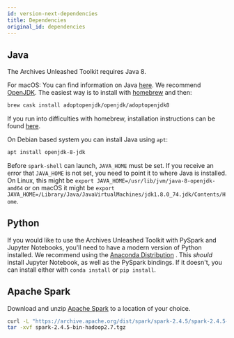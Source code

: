 ```yaml
---
id: version-next-dependencies
title: Dependencies
original_id: dependencies
---
```


## Java

The Archives Unleashed Toolkit requires Java 8.

For macOS: You can find information on Java
[here](https://java.com/en/download/help/mac_install.xml). We recommend
[OpenJDK](https://adoptopenjdk.net/). The easiest way is to install
with [homebrew](https://brew.sh) and then:

```bash
brew cask install adoptopenjdk/openjdk/adoptopenjdk8
```

If you run into difficulties with homebrew, installation instructions can be
found [here](https://adoptopenjdk.net/).

On Debian based system you can install Java using `apt`:

```bash
apt install openjdk-8-jdk
```

Before `spark-shell` can launch, `JAVA_HOME` must be set. If you receive an
error that `JAVA_HOME` is not set, you need to point it to where Java is
installed. On Linux, this might be
`export JAVA_HOME=/usr/lib/jvm/java-8-openjdk-amd64` or on macOS it might be
`export JAVA_HOME=/Library/Java/JavaVirtualMachines/jdk1.8.0_74.jdk/Contents/Home`.

## Python

If you would like to use the Archives Unleashed Toolkit with PySpark and
Jupyter Notebooks, you'll need to have a modern version of Python installed.
We recommend using the [Anaconda Distribution](https://www.anaconda.com/distribution)
. This _should_ install Jupyter Notebook, as well as the PySpark bindings. If
it doesn't, you can install either with `conda install` or `pip install`.

## Apache Spark

Download and unzip [Apache Spark](https://spark.apache.org) to a location of
your choice.

```bash
curl -L "https://archive.apache.org/dist/spark/spark-2.4.5/spark-2.4.5-bin-hadoop2.7.tgz" > spark-2.4.5-bin-hadoop2.7.tgz
tar -xvf spark-2.4.5-bin-hadoop2.7.tgz
```
